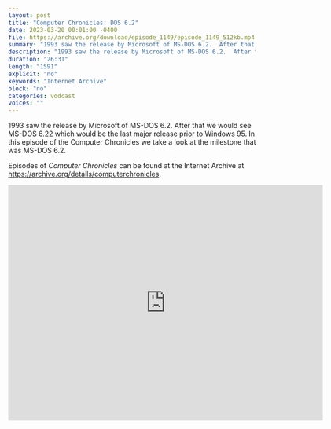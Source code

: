 ```yaml
---
layout: post
title: "Computer Chronicles: DOS 6.2"
date: 2023-03-20 00:01:00 -0400
file: https://archive.org/download/episode_1149/episode_1149_512kb.mp4
summary: "1993 saw the release by Microsoft of MS-DOS 6.2.  After that we would see MS-DOS 6.22 which would be the last major release prior to Windows 95.  In this episode of the Computer Chronicles we take a look at the milestone that was MS-DOS 6.2."
description: "1993 saw the release by Microsoft of MS-DOS 6.2.  After that we would see MS-DOS 6.22 which would be the last major release prior to Windows 95.  In this episode of the Computer Chronicles we take a look at the milestone that was MS-DOS 6.2."
duration: "26:31"
length: "1591"
explicit: "no" 
keywords: "Internet Archive"
block: "no" 
categories: vodcast
voices: ""
---
```


1993 saw the release by Microsoft of MS-DOS 6.2.  After that we would see MS-DOS 6.22 which would be the last major release prior to Windows 95.  In this episode of the Computer Chronicles we take a look at the milestone that was MS-DOS 6.2.

Episodes of *Computer Chronicles* can be found at the Internet Archive at <https://archive.org/details/computerchronicles>.

<iframe src="https://archive.org/embed/episode_1149" width="640" height="480" frameborder="0" webkitallowfullscreen="true" mozallowfullscreen="true" allowfullscreen></iframe>
